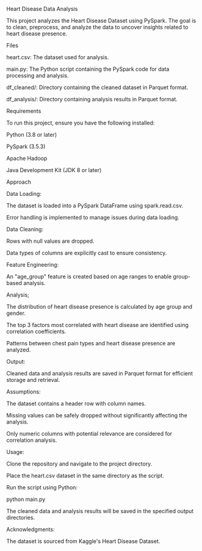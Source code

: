 Heart Disease Data Analysis

This project analyzes the Heart Disease Dataset using PySpark. The goal is to clean, preprocess, and analyze the data to uncover insights related to heart disease presence.

Files

heart.csv: The dataset used for analysis.

main.py: The Python script containing the PySpark code for data processing and analysis.

df_cleaned/: Directory containing the cleaned dataset in Parquet format.

df_analysis/: Directory containing analysis results in Parquet format.


Requirements

To run this project, ensure you have the following installed:

Python (3.8 or later)

PySpark (3.5.3)

Apache Hadoop

Java Development Kit (JDK 8 or later)


Approach

Data Loading:

The dataset is loaded into a PySpark DataFrame using spark.read.csv.

Error handling is implemented to manage issues during data loading.


Data Cleaning:

Rows with null values are dropped.

Data types of columns are explicitly cast to ensure consistency.


Feature Engineering:

An "age_group" feature is created based on age ranges to enable group-based analysis.


Analysis;

The distribution of heart disease presence is calculated by age group and gender.

The top 3 factors most correlated with heart disease are identified using correlation coefficients.

Patterns between chest pain types and heart disease presence are analyzed.


Output:

Cleaned data and analysis results are saved in Parquet format for efficient storage and retrieval.


Assumptions:

The dataset contains a header row with column names.

Missing values can be safely dropped without significantly affecting the analysis.

Only numeric columns with potential relevance are considered for correlation analysis.


Usage:

Clone the repository and navigate to the project directory.

Place the heart.csv dataset in the same directory as the script.

Run the script using Python:

python main.py

The cleaned data and analysis results will be saved in the specified output directories.


Acknowledgments:

The dataset is sourced from Kaggle's Heart Disease Dataset.
